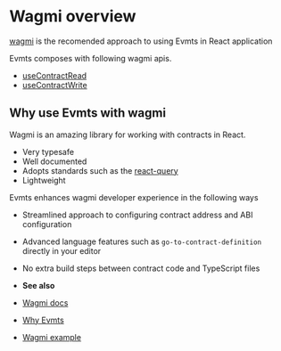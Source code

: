 # Wagmi overview

[wagmi](https://wagmi.sh) is the recomended approach to using Evmts in React application

Evmts composes with following wagmi apis.

- [useContractRead](./use-contract-read.md)
- [useContractWrite](./use-contract-write.md)

## Why use Evmts with wagmi

Wagmi is an amazing library for working with contracts in React.
- Very typesafe
- Well documented
- Adopts standards such as the [react-query](https://react-query.todo.todo)
- Lightweight

Evmts enhances wagmi developer experience in the following ways

- Streamlined approach to configuring contract address and ABI configuration
- Advanced language features such as `go-to-contract-definition` directly in your editor
- No extra build steps between contract code and TypeScript files

- **See also**

- [Wagmi docs](https://wagmi.sh)
- [Why Evmts](../getting-started/why.md)
- [Wagmi example](https://todo.todo.todo)

